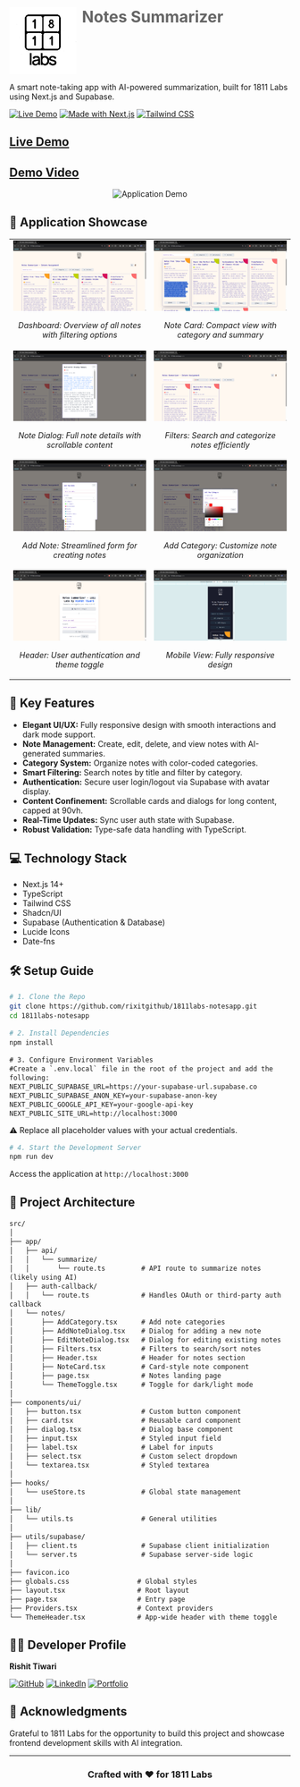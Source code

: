 <div align="left">
    <img src="ss/logo.png" alt="1811 Labs Logo" width="120" style="float: left; margin-right: 10px;"/>
    <div style="padding-left: 15px">
        <h1 style="text-decoration: none; margin: 0; padding: 0; color: #666; font-weight: bold">
            Notes Summarizer
        </h1>
    </div>
</div>

<br clear="both">

A smart note-taking app with AI-powered summarization, built for 1811 Labs using Next.js and Supabase.

[![Live Demo](https://img.shields.io/badge/demo-live-green.svg)](https://1811labs.vercel.app) 
[![Made with Next.js](https://img.shields.io/badge/Made%20with-Next.js-black)](https://nextjs.org)
[![Tailwind CSS](https://img.shields.io/badge/Styled%20with-Tailwind-blue)](https://tailwindcss.com)

## [Live Demo ](https://1811labs.vercel.app) 
## [Demo Video ](https://drive.google.com/file/d/1qOb_GTfIoBFB7pX5QOXOvd8vUhnMGfLX/view?usp=drive_link) 

<div align="center">
  <img src="ss/notes-summarizer-demo.gif" width="800" alt="Application Demo"/> <!-- Replace with actual demo GIF -->
</div>

## 📸 Application Showcase

<table>
  <tr>
    <td width="50%">
      <img src="ss/dash-light.png" alt="Notes Dashboard"/>
      <p align="center"><em>Dashboard: Overview of all notes with filtering options</em></p>
    </td>
    <td width="50%">
      <img src="ss/summary.png" alt="Note Card"/>
      <p align="center"><em>Note Card: Compact view with category and summary</em></p>
    </td>
  </tr>
  <tr>
    <td width="50%">
      <img src="ss/note_details.png" alt="Note Details Dialog"/>
      <p align="center"><em>Note Dialog: Full note details with scrollable content</em></p>
    </td>
    <td width="50%">
      <img src="ss/search_by_category.png" alt="Filters Interface"/>
      <p align="center"><em>Filters: Search and categorize notes efficiently</em></p>
    </td>
  </tr>
  <tr>
    <td width="50%">
      <img src="ss/add_note.png" alt="Add Note Interface"/>
      <p align="center"><em>Add Note: Streamlined form for creating notes</em></p>
    </td>
    <td width="50%">
      <img src="ss/add_category.png" alt="Add Category Interface"/>
      <p align="center"><em>Add Category: Customize note organization</em></p>
    </td>
  </tr>
  <tr>
    <td width="50%">
      <img src="ss/login.png" alt="Header with Authentication"/>
      <p align="center"><em>Header: User authentication and theme toggle</em></p>
    </td>
    <td width="50%">
      <img src="ss/mobile.png" alt="Mobile Responsive View"/>
      <p align="center"><em>Mobile View: Fully responsive design</em></p>
    </td>
  </tr>
</table>

## 🚀 Key Features

- **Elegant UI/UX:** Fully responsive design with smooth interactions and dark mode support.
- **Note Management:** Create, edit, delete, and view notes with AI-generated summaries.
- **Category System:** Organize notes with color-coded categories.
- **Smart Filtering:** Search notes by title and filter by category.
- **Authentication:** Secure user login/logout via Supabase with avatar display.
- **Content Confinement:** Scrollable cards and dialogs for long content, capped at 90vh.
- **Real-Time Updates:** Sync user auth state with Supabase.
- **Robust Validation:** Type-safe data handling with TypeScript.

## 💻 Technology Stack

- Next.js 14+
- TypeScript
- Tailwind CSS
- Shadcn/UI
- Supabase (Authentication & Database)
- Lucide Icons
- Date-fns

## 🛠️ Setup Guide


```bash
# 1. Clone the Repo
git clone https://github.com/rixitgithub/1811labs-notesapp.git
cd 1811labs-notesapp
```


```bash
# 2. Install Dependencies
npm install
```



```env
# 3. Configure Environment Variables
#Create a `.env.local` file in the root of the project and add the following:
NEXT_PUBLIC_SUPABASE_URL=https://your-supabase-url.supabase.co  
NEXT_PUBLIC_SUPABASE_ANON_KEY=your-supabase-anon-key  
NEXT_PUBLIC_GOOGLE_API_KEY=your-google-api-key  
NEXT_PUBLIC_SITE_URL=http://localhost:3000  
```

⚠️ Replace all placeholder values with your actual credentials.


```bash
# 4. Start the Development Server
npm run dev
```
Access the application at `http://localhost:3000`

## 📁 Project Architecture
```plaintext
src/
│
├── app/
│   ├── api/
│   │   └── summarize/
│   │       └── route.ts         # API route to summarize notes (likely using AI)
│   ├── auth-callback/
│   │   └── route.ts             # Handles OAuth or third-party auth callback
│   └── notes/
│       ├── AddCategory.tsx      # Add note categories
│       ├── AddNoteDialog.tsx    # Dialog for adding a new note
│       ├── EditNoteDialog.tsx   # Dialog for editing existing notes
│       ├── Filters.tsx          # Filters to search/sort notes
│       ├── Header.tsx           # Header for notes section
│       ├── NoteCard.tsx         # Card-style note component
│       ├── page.tsx             # Notes landing page
│       └── ThemeToggle.tsx      # Toggle for dark/light mode
│
├── components/ui/
│   ├── button.tsx               # Custom button component
│   ├── card.tsx                 # Reusable card component
│   ├── dialog.tsx               # Dialog base component
│   ├── input.tsx                # Styled input field
│   ├── label.tsx                # Label for inputs
│   ├── select.tsx               # Custom select dropdown
│   └── textarea.tsx             # Styled textarea
│
├── hooks/
│   └── useStore.ts              # Global state management
│
├── lib/
│   └── utils.ts                 # General utilities
│
├── utils/supabase/
│   ├── client.ts                # Supabase client initialization
│   └── server.ts                # Supabase server-side logic
│
├── favicon.ico
├── globals.css                 # Global styles
├── layout.tsx                  # Root layout
├── page.tsx                    # Entry page
├── Providers.tsx               # Context providers
└── ThemeHeader.tsx             # App-wide header with theme toggle
```

## 👨‍💻 Developer Profile

**Rishit Tiwari**

[![GitHub](https://img.shields.io/badge/GitHub-Profile-blue?style=flat&logo=github)](https://github.com/rixitgithub) 
[![LinkedIn](https://img.shields.io/badge/LinkedIn-Profile-blue?style=flat&logo=linkedin)](https://www.linkedin.com/in/rishit-tiwari/) 
[![Portfolio](https://img.shields.io/badge/Portfolio-Website-blue)](https://rishittiwari.vercel.app/) 

## 🙏 Acknowledgments

Grateful to 1811 Labs for the opportunity to build this project and showcase frontend development skills with AI integration.

---

<div align="center">

### Crafted with ❤️ for 1811 Labs
</div>
